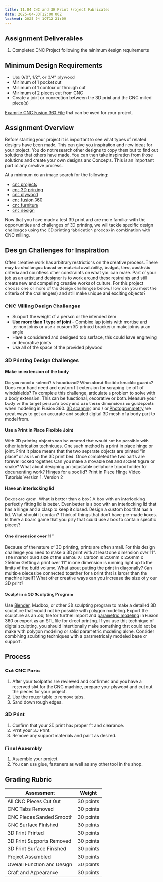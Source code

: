 ```yaml
---
title: 11.04 CNC and 3D Print Project Fabricated
date: 2025-04-03T12:00:00Z
lastmod: 2025-04-19T12:21:09
---
```


## Assignment Deliverables

1. Completed CNC Project following the minimum design requirements

## Minimum Design Requirements

- Use 3/8", 1/2", or 3/4" plywood
- Minimum of 1 pocket cut
- Minimum of 1 contour or through cut
- Minimum of 2 pieces cut from CNC
- Create a joint or connection between the 3D print and the CNC milled piece(s)

[Example CNC Fusion 360 File](./2025-Basic-CNC-Project.f3d) that can be used for your project.

## Assignment Overview

Before starting your project it is important to see what types of related designs have been made. This can give you inspiration and new ideas for your project. You do not research other designs to copy them but to find out solutions that others have made. You can then take inspiration from those solutions and create your own designs and Concepts. This is an important part of any creative process.

At a minimum do an image search for the following:

- [cnc projects](https://www.google.com/search?&q=cnc+projects&udm=2)
- [cnc 3D printing](https://www.google.com/search?&q=cnc+3d+printing&udm=2)
- [cnc plywood](https://www.google.com/search?&q=cnc+plywood&udm=2)
- [cnc fusion 360](https://www.google.com/search?&q=cnc+fusion+360&udm=2)
- [cnc furniture](https://www.google.com/search?&q=cnc+furniture&udm=2)
- [cnc design](https://www.google.com/search?&q=cnc+joints&udm=2)

Now that you have made a test 3D print and are more familiar with the opportunities and challenges of 3D printing, we will tackle specific design challenges using the 3D printing fabrication process in combination with CNC milling.

## Design Challenges for Inspiration

Often creative work has arbitrary restrictions on the creative process. There may be challenges based on material availability, budget, time, aesthetic criteria and countless other constraints on what you can make. Part of your job as an artist and designer is to work around these restraints and still create new and compelling creative works of culture. For this project choose one or more of the design challenges below. How can you meet the criteria of the challenge(s) and still make unique and exciting objects?

### CNC Milling Design Challenges

- Support the weight of a person or the intended item
- **Use more than 1 type of joint** - Combine lap joints with mortise and tennon joints or use a custom 3D printed bracket to make joints at an angle
- Have a considered and designed top surface, this could have engraving or decorative joints
- Use all of the space of the provided plywood

### 3D Printing Design Challenges

#### Make an extension of the body

Do you need a helmet? A headband? What about flexible knuckle guards? Does your hand need and custom fit extension for scraping ice off of windshields? To complete this challenge, articulate a problem to solve with a body extension. This can be functional, decorative or both. Measure your body or the target person’s body and use these dimensions as guideposts when modeling in Fusion 360. [3D scanning](../../../../3d-modeling/3d-scanning.md) and / or [Photogrammetry](../../../../3d-modeling/photogrammetry.md) are great ways to get an accurate and scaled digital 3D mesh of a body part to model from.

#### Use a Print in Place Flexible Joint

With 3D printing objects can be created that would not be possible with other fabrication techniques. One such method is a print in place hinge or joint. Print it place means that the two separate objects are printed “in place” or as is on the 3D print bed. Once completed the two parts are forever locked together. Can you make a movable ball and socket figure or snake? What about designing an adjustable cellphone tripod holder for documenting work? Hinges for a box lid? Print in Place Hinge Video Tutorials [Version 1](https://youtu.be/w1o48laHAos), [Version 2](https://youtu.be/9P1PPWP4uZk)

#### Have an interlocking lid

Boxes are great. What is better than a box? A box with an interlocking, perfectly fitting lid is better. Even better is a box with an interlocking lid that has a hinge and a clasp to keep it closed. Design a custom box that has a lid. What should it contain? Think of things that don’t have pre-made boxes. Is there a board game that you play that could use a box to contain specific pieces?

#### One dimension over 11”

Because of the nature of 3D printing, prints are often small. For this design challenge you need to make a 3D print with at least one dimension over 11”.  The interior build size of the Bambu X1 Carbon is 256mm x 256mm x 256mm Getting a print over 11” in one dimension is running right up to the limits of the build volume. What about putting the print in diagonally? Can multiple pieces be connected together for a print that is larger than the machine itself? What other creative ways can you increase the size of y our 3D print?

#### Sculpt in a 3D Sculpting Program

Use [Blender](../../../../3d-modeling/blender/blender.md), Mudbox, or other 3D sculpting program to make a detailed 3D sculpture that would not be possible with polygon modeling. Export the sculpture as an .obj file for further import and [parametric modeling](../../../../3d-modeling/parametric-modeling.md) in Fusion 360 or export as an STL file for direct printing. If you use this technique of digital sculpting, you should intentionally make something that could not be make with polygon modeling or solid parametric modeling alone. Consider combining sculpting techniques with a parametrically modeled base or support.

## Process

### Cut CNC Parts

1. After your toolpaths are reviewed and confirmed and you have a reserved slot for the CNC machine, prepare your plywood and cut out the pieces for your project.
2. Use the router table to remove tabs.
3. Sand down rough edges.

### 3D Print

1. Confirm that your 3D print has proper fit and clearance.
2. Print your 3D Print.
3. Remove any support materials and paint as desired.

### Final Assembly

1. Assemble your project.
2. You can use glue, fasteners as well as any other tool in the shop.

## Grading Rubric

<div class="responsive-table-markdown">

| Assessment                  | Weight    |
| --------------------------- | --------- |
| All CNC Pieces Cut Out      | 30 points |
| CNC Tabs Removed            | 30 points |
| CNC Pieces Sanded Smooth    | 30 points |
| CNC Surface Finished        | 30 points |
| 3D Print Printed            | 30 points |
| 3D Print Supports Removed   | 30 points |
| 3D Print Surface Finished   | 30 points |
| Project Assembled           | 30 points |
| Overall Function and Design | 30 points |
| Craft and Appearance        | 30 points |

</div>
